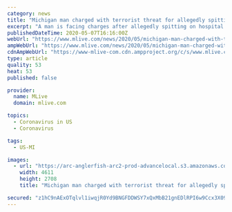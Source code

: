```yaml
---
category: news
title: "Michigan man charged with terrorist threat for allegedly spitting on hospital workers"
excerpt: "A man is facing charges after allegedly spitting on hospital workers on two occasions while he was in care for a virus. It is unknown what virus 30-year-old Richard Allen Kechego, of Lincoln Park, was being treated for,"
publishedDateTime: 2020-05-07T16:16:00Z
webUrl: "https://www.mlive.com/news/2020/05/michigan-man-charged-with-terrorist-threat-for-allegedly-spitting-on-hospital-workers.html"
ampWebUrl: "https://www.mlive.com/news/2020/05/michigan-man-charged-with-terrorist-threat-for-allegedly-spitting-on-hospital-workers.html?outputType=amp"
cdnAmpWebUrl: "https://www-mlive-com.cdn.ampproject.org/c/s/www.mlive.com/news/2020/05/michigan-man-charged-with-terrorist-threat-for-allegedly-spitting-on-hospital-workers.html?outputType=amp"
type: article
quality: 53
heat: 53
published: false

provider:
  name: MLive
  domain: mlive.com

topics:
  - Coronavirus in US
  - Coronavirus

tags:
  - US-MI

images:
  - url: "https://arc-anglerfish-arc2-prod-advancelocal.s3.amazonaws.com/public/2TZT7C2WHBCQHOH7TAUSA45JYE.jpg"
    width: 4611
    height: 2708
    title: "Michigan man charged with terrorist threat for allegedly spitting on hospital workers"

secured: "z1hC9nAExOTqlvl1iwqjR0Yd9BNGFDDWSY7xQxMbB21gnEDlRPI6w9Ccx3X09/TsuwASmCJIYw6QVsqgDiIBhyCM9rtEoxpCb8rOuI7drMhKEfCdnuqAJOx4xmRxWlmylm5AAwZHt/LObx4ruttETw6Tp/+I1nVcLpdlt3kqZUqAOWF0OONqO9vEsaIBKERCNW8bDxtSSX0gjDICDpVFjrCWx2IA2CcAsI1MWfIMnawCQ1wLKQdYhbVn4lLFsdaqPmx+rixg7aIusMQH9uD4q6TmAOyuxcz5OWluzIYDVG7Dm9FaELvXsyx7KfO/zjhS4mzx5RmjmB4onAMZxewYQ9UqH/gXq7mPSQzGtB4EqTG34OLeFG3XfHr66XSN6Hebbl9ygsuDTKsn3yoNelS3yxGEMa9jU0vR5mN1uIH5ZdhS+ZzSMSSVdJz/AVhcD/o6GWU5M99r0BBbyjwGd5Yu4NEPRbleHfjPTRT4pNU98EA=;Age1VatAu2TJeEJNS8c7mg=="
---
```


